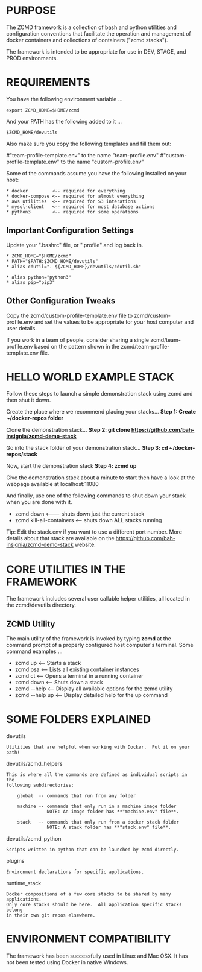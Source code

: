 PURPOSE
=======
The ZCMD framework is a collection of bash and python utilities and configuration
conventions that facilitate the operation and management of 
docker containers and collections of containers ("zcmd stacks").

The framework is intended to be appropriate for use in DEV, STAGE, and
PROD environments.

REQUIREMENTS
============
You have the following environment variable ...

    export ZCMD_HOME=$HOME/zcmd

And your PATH has the following added to it ...

    $ZCMD_HOME/devutils

Also make sure you copy the following templates and fill them out:

#"team-profile-template.env" to the name "team-profile.env" 
#"custom-profile-template.env" to the name "custom-profile.env" 

Some of the commands assume you have the following installed on your host:

    * docker         <-- required for everything
    * docker-compose <-- required for almost everything
    * aws utilities  <-- required for S3 interations
    * mysql-client   <-- required for most database actions
    * python3        <-- required for some operations

Important Configuration Settings
--------------------------------
Update your ".bashrc" file, or ".profile" and log back in.

    * ZCMD_HOME="$HOME/zcmd"
    * PATH="$PATH:$ZCMD_HOME/devutils"
    * alias cdutil=". ${ZCMD_HOME}/devutils/cdutil.sh"

    * alias python="python3"
    * alias pip="pip3"

Other Configuration Tweaks
--------------------------
Copy the zcmd/custom-profile-template.env file to zcmd/custom-profile.env and set
the values to be appropriate for your host computer and user details.

If you work in a team of people, consider sharing a single zcmd/team-profile.env
based on the pattern shown in the zcmd/team-profile-template.env file.

HELLO WORLD EXAMPLE STACK
=========================
Follow these steps to launch a simple demonstration stack using zcmd and
then shut it down.

Create the place where we recommend placing your stacks...
**Step 1: Create ~/docker-repos folder**

Clone the demonstration stack...
**Step 2: git clone https://github.com/bah-insignia/zcmd-demo-stack**

Go into the stack folder of your demonstration stack... 
**Step 3: cd ~/docker-repos/stack**

Now, start the demonstration stack
**Step 4: zcmd up**

Give the demonstration stack about a minute to start then have a look
at the webpage available at localhost:11080

And finally, use one of the following commands to shut down your stack when you are done with it.
* zcmd down <--- shuts down just the current stack
* zcmd kill-all-containers <-- shuts down ALL stacks running 

Tip: Edit the stack.env if you want to use a different port number.  More details about that stack are available on the https://github.com/bah-insignia/zcmd-demo-stack website.

CORE UTILITIES IN THE FRAMEWORK
===============================
The framework includes several user callable helper utilities, all located in the zcmd/devutils directory.

ZCMD Utility
------------
The main utility of the framework is invoked by typing **zcmd** at the command prompt of a properly configured host computer's terminal.  Some command examples ...

 * zcmd up <-- Starts a stack
 * zcmd psa <-- Lists all existing container instances
 * zcmd ct <-- Opens a terminal in a running container
 * zcmd down <-- Shuts down a stack
 * zcmd --help <-- Display all available options for the zcmd utility
 * zcmd --help up <-- Display detailed help for the up command

SOME FOLDERS EXPLAINED
======================

devutils

    Utilities that are helpful when working with Docker.  Put it on your path!

devutils/zcmd_helpers

    This is where all the commands are defined as individual scripts in the 
    following subdirectories:

        global  -- commands that run from any folder

        machine -- commands that only run in a machine image folder
                   NOTE: An image folder has **"machine.env" file**.

        stack   -- commands that only run from a docker stack folder
                   NOTE: A stack folder has **"stack.env" file**. 

devutils/zcmd_python

    Scripts written in python that can be launched by zcmd directly.

plugins

    Environment declarations for specific applications.

runtime_stack

    Docker compositions of a few core stacks to be shared by many applications.  
    Only core stacks should be here.  All application specific stacks belong 
    in their own git repos elsewhere.

ENVIRONMENT COMPATIBILITY
=========================
The framework has been successfully used in Linux and Mac OSX.  It has 
not been tested using Docker in native Windows.
